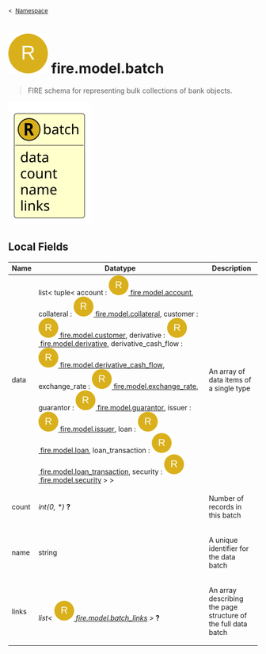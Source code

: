 <sub>&lt;&nbsp; [Namespace](index.md)</sub>
# <img src='images/recordType-lg.svg'/> fire.model.batch
>  
>FIRE schema for representing bulk collections of bank objects.
> 
<img src='images/fire.model.batch.svg'/>


## Local Fields

<table >
  <thead>
    <tr>
      <th>Name</th>
      <th>Datatype</th>
      <th>Description</th>
    </tr>
  </thead>
  <tbody>
    <tr>
        <td>data</td>
        <td>list< tuple< account : <a href='UDT-fire.model.account.html'><img src='images/recordType.svg'/>&nbsp;fire.model.account</a>, collateral : <a href='UDT-fire.model.collateral.html'><img src='images/recordType.svg'/>&nbsp;fire.model.collateral</a>, customer : <a href='UDT-fire.model.customer.html'><img src='images/recordType.svg'/>&nbsp;fire.model.customer</a>, derivative : <a href='UDT-fire.model.derivative.html'><img src='images/recordType.svg'/>&nbsp;fire.model.derivative</a>, derivative_cash_flow : <a href='UDT-fire.model.derivative_cash_flow.html'><img src='images/recordType.svg'/>&nbsp;fire.model.derivative_cash_flow</a>, exchange_rate : <a href='UDT-fire.model.exchange_rate.html'><img src='images/recordType.svg'/>&nbsp;fire.model.exchange_rate</a>, guarantor : <a href='UDT-fire.model.guarantor.html'><img src='images/recordType.svg'/>&nbsp;fire.model.guarantor</a>, issuer : <a href='UDT-fire.model.issuer.html'><img src='images/recordType.svg'/>&nbsp;fire.model.issuer</a>, loan : <a href='UDT-fire.model.loan.html'><img src='images/recordType.svg'/>&nbsp;fire.model.loan</a>, loan_transaction : <a href='UDT-fire.model.loan_transaction.html'><img src='images/recordType.svg'/>&nbsp;fire.model.loan_transaction</a>, security : <a href='UDT-fire.model.security.html'><img src='images/recordType.svg'/>&nbsp;fire.model.security</a> > ></td>
        <td><p>An array of data items of a single type</p>
</td>
    </tr>
    <tr>
        <td>count</td>
        <td><i>int(0, *)</i> <b>?</b></td>
        <td><p>Number of records in this batch</p>
</td>
    </tr>
    <tr>
        <td>name</td>
        <td>string</td>
        <td><p>A unique identifier for the data batch</p>
</td>
    </tr>
    <tr>
        <td>links</td>
        <td><i>list< <a href='UDT-fire.model.batch_links.html'><img src='images/recordType.svg'/>&nbsp;fire.model.batch_links</a> ></i> <b>?</b></td>
        <td><p>An array describing the page structure of the full data batch</p>
</td>
    </tr>

  </tbody>
</table>
      
